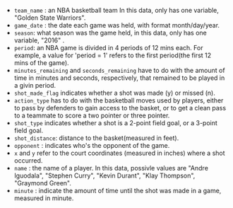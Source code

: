 * `team_name` : an NBA basketball team In this data, only has one variable, "Golden State Warriors".
* `game_date` : the date each game was held, with format month/day/year.
* `season`: what season was the game held, in this data, only has one variable, "2016" .
* `period`: an NBA game is divided in 4 periods of 12 mins each. For example, a value   for 'period = 1' refers to the first period(the first 12 mins of the game).
* `minutes_remaining` and `seconds_remaining` have to do with the amount of time in   minutes and seconds, respectively, that remained to be played in a givin period.
* `shot_made_flag` indicates whether a shot was made (y) or missed (n).
* `action_type` has to do with the basketball moves used by players, either to pass by   defenders to gain access to the basket, or to get a clean pass to a teammate to score a   two pointer or three pointer.
* `shot_type` indicates whether a shot is a 2-point field goal, or a 3-point field goal.  
* `shot_distance`: distance to the basket(measured in feet).
* `opponent` : indicates who's the opponent of the game.
* `x` and `y` refer to the court coordinates (measured in inches) where a shot occurred.
* `name` : the name of a player. In this data, possivle values are "Andre Iguodala", "Stephen Curry", "Kevin Durant", "Klay Thompson", "Graymond Green".
* `minute` : indicate the amount of time until the shot was made in a game, measured in minute.